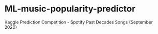 # ML-music-popularity-predictor
Kaggle Prediction Competition - Spotify Past Decades Songs (September 2020) 
